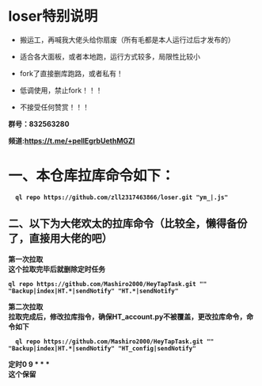 # loser特别说明
* 搬运工，再喊我大佬头给你扇废（所有毛都是本人运行过后才发布的）

* 适合各大面板，或者本地跑，运行方式较多，局限性比较小

* fork了直接删库跑路，或者私有！

  
* 低调使用，禁止fork！！！


* 不接受任何赞赏！！！



<B>群号：832563280<B>


<B>频道:https://t.me/+pellEgrbUethMGZl<B>
  
  <h1>一、本仓库拉库命令如下：</h1>
  
      ql repo https://github.com/zll2317463866/loser.git "ym_|.js" 

<h2>二、以下为大佬欢太的拉库命令（比较全，懒得备份了，直接用大佬的吧）</h2>
第一次拉取<br>
这个拉取完毕后就删除定时任务

    ql repo https://github.com/Mashiro2000/HeyTapTask.git "" "Backup|index|HT.*|sendNotify" "HT.*|sendNotify"


第二次拉取<br>
拉取完成后，修改拉库指令，确保HT_account.py不被覆盖，更改拉库命令，命令如下
  
      ql repo https://github.com/Mashiro2000/HeyTapTask.git "" "Backup|index|HT.*|sendNotify" "HT_config|sendNotify"
  
  定时0 9 * * *<br>
这个保留

